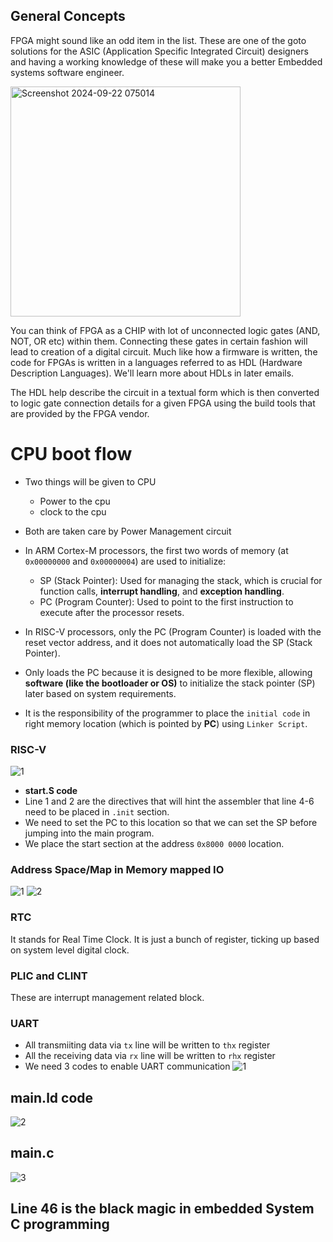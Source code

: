 ## General Concepts
FPGA might sound like an odd item in the list. These are one of the goto solutions for the ASIC (Application Specific Integrated Circuit) 
designers and having a working knowledge of these will make you a better Embedded systems software engineer.


<img width="368" alt="Screenshot 2024-09-22 075014" src="https://github.com/user-attachments/assets/66a5b1df-33ca-4c86-b908-d6afb8ae62f4">

You can think of FPGA as a CHIP with lot of unconnected logic gates (AND, NOT, OR etc) within them. Connecting these gates in 
certain fashion will lead to creation of a digital circuit. Much like how a firmware is written, the code for FPGAs is written in a 
languages referred to as HDL (Hardware Description Languages). We'll learn more about HDLs in later emails.



The HDL help describe the circuit in a textual form which is then converted to logic gate connection details for a given FPGA 
using the build tools that are provided by the FPGA vendor.


# CPU boot flow
- Two things will be given to CPU
    - Power to the cpu
    - clock to the cpu
 
- Both are taken care by Power Management circuit

- In ARM Cortex-M processors, the first two words of memory (at `0x00000000` and `0x00000004`) are used to initialize:

    - SP (Stack Pointer): Used for managing the stack, which is crucial for function calls, **interrupt handling**, and **exception handling**.
    - PC (Program Counter): Used to point to the first instruction to execute after the processor resets.

- In RISC-V processors, only the PC (Program Counter) is loaded with the reset vector address, and it does not automatically load the SP (Stack Pointer).

- Only loads the PC because it is designed to be more flexible, allowing **software (like the bootloader or OS)** to initialize the stack pointer (SP) later based on system requirements. 

- It is the responsibility of the programmer to place the `initial code` in right memory location (which is pointed by **PC**) using `Linker Script`.

### RISC-V
![1](https://github.com/user-attachments/assets/f33d3db7-5a71-4d9c-83d1-003a797524bc)
- **start.S code**
- Line 1 and 2 are the directives that will hint the assembler that line 4-6 need to be placed in `.init` section.
- We need to set the PC to this location so that we can set the SP before jumping into the main program.
- We place the start section at the address `0x8000 0000` location. 

### Address Space/Map in Memory mapped IO
![1](https://github.com/user-attachments/assets/d1b5367a-a6fe-4fbd-bce4-bf4e166b7f0b)
![2](https://github.com/user-attachments/assets/d4d473b7-6a8f-45f0-bbd8-9c793bf626a8)


### RTC

It stands for Real Time Clock. It is just a bunch of register, ticking up based on system level digital clock. 

### PLIC and CLINT

These are interrupt management related block.

### UART
- All transmiiting data via `tx` line will be written to `thx` register
- All the receiving data via `rx` line will be written to `rhx` register
- We need 3 codes to enable UART communication
![1](https://github.com/user-attachments/assets/44b0428e-c2f1-4743-8d47-e274e5bb6d70)

## main.ld code
![2](https://github.com/user-attachments/assets/77906a59-7d48-4cae-9dc2-cd063ec4dec7)

## main.c 
![3](https://github.com/user-attachments/assets/9c82cfa3-1123-4ad1-b8ee-291699ce1a09)

## Line 46 is the black magic in embedded System C programming 
